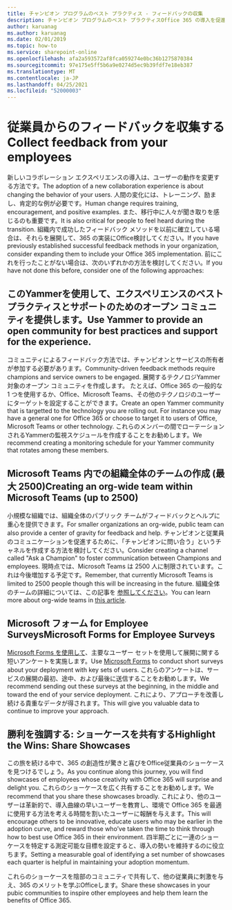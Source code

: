 ```yaml
---
title: チャンピオン プログラムのベスト プラクティス - フィードバックの収集
description: チャンピオン プログラムのベスト プラクティスOffice 365 の導入を促進する
author: karuanag
ms.author: karuanag
ms.date: 02/01/2019
ms.topic: how-to
ms.service: sharepoint-online
ms.openlocfilehash: afa2a593572af8fca059274e0bc36b1275870384
ms.sourcegitcommit: 97e175e5ff5b6a9e0274d5ec9b39fdf7e18eb387
ms.translationtype: MT
ms.contentlocale: ja-JP
ms.lasthandoff: 04/25/2021
ms.locfileid: "52000003"
---
```

# <a name="collect-feedback-from-your-employees"></a><span data-ttu-id="e223b-103">従業員からのフィードバックを収集する</span><span class="sxs-lookup"><span data-stu-id="e223b-103">Collect feedback from your employees</span></span>

<span data-ttu-id="e223b-104">新しいコラボレーション エクスペリエンスの導入は、ユーザーの動作を変更する方法です。</span><span class="sxs-lookup"><span data-stu-id="e223b-104">The adoption of a new collaboration experience is about changing the behavior of your users.</span></span> <span data-ttu-id="e223b-105">人間の変化には、トレーニング、励まし、肯定的な例が必要です。</span><span class="sxs-lookup"><span data-stu-id="e223b-105">Human change requires training, encouragement, and positive examples.</span></span> <span data-ttu-id="e223b-106">また、移行中に人々が聞き取りを感じるのも重要です。</span><span class="sxs-lookup"><span data-stu-id="e223b-106">It is also critical for people to feel heard during the transition.</span></span> <span data-ttu-id="e223b-107">組織内で成功したフィードバック メソッドを以前に確立している場合は、それらを展開して、365 の実装にOffice検討してください。</span><span class="sxs-lookup"><span data-stu-id="e223b-107">If you have previously established successful feedback methods in your organization, consider expanding them to include your Office 365 implementation.</span></span> <span data-ttu-id="e223b-108">前にこれを行ったことがない場合は、次のいずれかの方法を検討してください。</span><span class="sxs-lookup"><span data-stu-id="e223b-108">If you have not done this before, consider one of the following approaches:</span></span>

## <a name="use-yammer-to-provide-an-open-community-for-best-practices-and-support-for-the-experience"></a><span data-ttu-id="e223b-109">このYammerを使用して、エクスペリエンスのベスト プラクティスとサポートのためのオープン コミュニティを提供します。</span><span class="sxs-lookup"><span data-stu-id="e223b-109">Use Yammer to provide an open community for best practices and support for the experience.</span></span>
<span data-ttu-id="e223b-110">コミュニティによるフィードバック方法では、チャンピオンとサービスの所有者が参加する必要があります。</span><span class="sxs-lookup"><span data-stu-id="e223b-110">Community-driven feedback methods require champions and service owners to be engaged.</span></span> <span data-ttu-id="e223b-111">展開するテクノロジYammer対象のオープン コミュニティを作成します。 たとえば、Office 365 の一般的な 1 つを使用するか、Office、Microsoft Teams、その他のテクノロジのユーザーにターゲットを設定することができます。</span><span class="sxs-lookup"><span data-stu-id="e223b-111">Create an open Yammer community that is targetted to the technology you are rolling out.  For instance you may have a general one for Office 365 or choose to target it to users of Office, Microsoft Teams or other technology.</span></span>  <span data-ttu-id="e223b-112">これらのメンバーの間でローテーションされるYammerの監視スケジュールを作成することをお勧めします。</span><span class="sxs-lookup"><span data-stu-id="e223b-112">We recommend creating a monitoring schedule for your Yammer community that rotates among these members.</span></span> 

## <a name="creating-an-org-wide-team-within-microsoft-teams-up-to-2500"></a><span data-ttu-id="e223b-113">Microsoft Teams 内での組織全体のチームの作成 (最大 2500)</span><span class="sxs-lookup"><span data-stu-id="e223b-113">Creating an org-wide team within Microsoft Teams (up to 2500)</span></span>
<span data-ttu-id="e223b-114">小規模な組織では、組織全体のパブリック チームがフィードバックとヘルプに重心を提供できます。</span><span class="sxs-lookup"><span data-stu-id="e223b-114">For smaller organizations an org-wide, public team can also provide a center of gravity for feedback and help.</span></span>  <span data-ttu-id="e223b-115">チャンピオンと従業員のコミュニケーションを促進するために、「チャンピオンに問い合う」というチャネルを作成する方法を検討してください。</span><span class="sxs-lookup"><span data-stu-id="e223b-115">Consider creating a channel called "Ask a Champion" to foster communication between Champions and employees.</span></span>  <span data-ttu-id="e223b-116">現時点では、Microsoft Teams は 2500 人に制限されています。これは今後増加する予定です。</span><span class="sxs-lookup"><span data-stu-id="e223b-116">Remember, that currently Microsoft Teams is limited to 2500 people though this will be increasing in the future.</span></span> <span data-ttu-id="e223b-117">組織全体のチームの詳細については、この記事を [参照してください](/microsoftteams/create-an-org-wide-team)。</span><span class="sxs-lookup"><span data-stu-id="e223b-117">You can learn more about org-wide teams in [this article](/microsoftteams/create-an-org-wide-team).</span></span> 

## <a name="microsoft-forms-for-employee-surveys"></a><span data-ttu-id="e223b-118">Microsoft フォーム for Employee Surveys</span><span class="sxs-lookup"><span data-stu-id="e223b-118">Microsoft Forms for Employee Surveys</span></span>

<span data-ttu-id="e223b-119">[Microsoft Forms を使用して](https://support.office.com/forms)、主要なユーザー セットを使用して展開に関する短いアンケートを実施します。</span><span class="sxs-lookup"><span data-stu-id="e223b-119">Use [Microsoft Forms](https://support.office.com/forms) to conduct short surveys about your deployment with key sets of users.</span></span>  <span data-ttu-id="e223b-120">これらのアンケートは、サービスの展開の最初、途中、および最後に送信することをお勧めします。</span><span class="sxs-lookup"><span data-stu-id="e223b-120">We recommend sending out these surveys at the beginning, in the middle and toward the end of your service deployment.</span></span>  <span data-ttu-id="e223b-121">これにより、アプローチを改善し続ける貴重なデータが得されます。</span><span class="sxs-lookup"><span data-stu-id="e223b-121">This will give you valuable data to continue to improve your approach.</span></span>  

## <a name="highlight-the-wins-share-showcases"></a><span data-ttu-id="e223b-122">勝利を強調する: ショーケースを共有する</span><span class="sxs-lookup"><span data-stu-id="e223b-122">Highlight the Wins: Share Showcases</span></span>
<span data-ttu-id="e223b-123">この旅を続ける中で、365 の創造性が驚きと喜びをOffice従業員のショーケースを見つけるでしょう。</span><span class="sxs-lookup"><span data-stu-id="e223b-123">As you continue along this journey, you will find showcases of employees whose creativity with Office 365 will surprise and delight you.</span></span> <span data-ttu-id="e223b-124">これらのショーケースを広く共有することをお勧めします。</span><span class="sxs-lookup"><span data-stu-id="e223b-124">We recommend that you share these showcases broadly.</span></span> <span data-ttu-id="e223b-125">これにより、他のユーザーは革新的で、導入曲線の早いユーザーを教育し、環境で Office 365 を最適に使用する方法を考える時間を割いたユーザーに報酬を与えます。</span><span class="sxs-lookup"><span data-stu-id="e223b-125">This will encourage others to be innovative, educate users who may be earlier in the adoption curve, and reward those who’ve taken the time to think through how to best use Office 365 in their environment.</span></span> <span data-ttu-id="e223b-126">四半期ごとに一連のショーケースを特定する測定可能な目標を設定すると、導入の勢いを維持するのに役立ちます。</span><span class="sxs-lookup"><span data-stu-id="e223b-126">Setting a measurable goal of identifying a set number of showcases each quarter is helpful in maintaining your adoption momentum.</span></span>

<span data-ttu-id="e223b-127">これらのショーケースを陰部のコミュニティで共有して、他の従業員に刺激を与え、365 のメリットを学ぶOfficeします。</span><span class="sxs-lookup"><span data-stu-id="e223b-127">Share these showcases in your pubic communities to inspire other employees and help them learn the benefits of Office 365.</span></span>